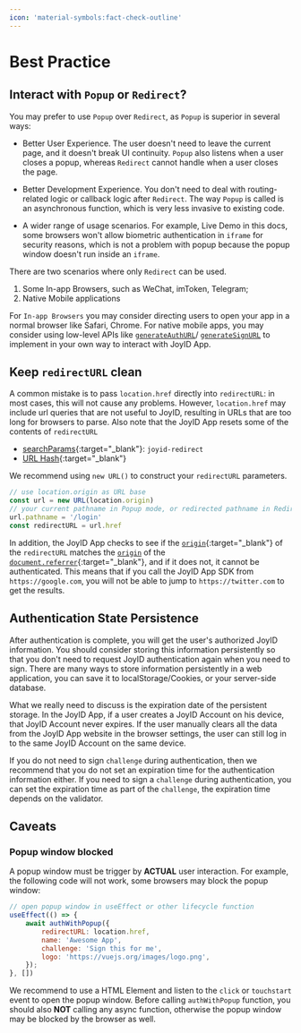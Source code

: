 ```yaml
---
icon: 'material-symbols:fact-check-outline'
---
```


# Best Practice

## Interact with `Popup` or `Redirect`?

You may prefer to use `Popup` over `Redirect`, as `Popup` is superior in several ways:

- Better User Experience. The user doesn't need to leave the current page, and it doesn't break UI continuity. `Popup` also listens when a user closes a popup, whereas `Redirect` cannot handle when a user closes the page.

- Better Development Experience. You don't need to deal with routing-related logic or callback logic after `Redirect`. The way `Popup` is called is an asynchronous function, which is very less invasive to existing code.

- A wider range of usage scenarios. For example, Live Demo in this docs, some browsers won't allow biometric authentication in `iframe` for security reasons, which is not a problem with popup because the popup window doesn't run inside an `iframe`.

There are two scenarios where only `Redirect` can be used.

1. Some In-app Browsers, such as WeChat, imToken, Telegram;
2. Native Mobile applications

For `In-app Browsers` you may consider directing users to open your app in a normal browser like Safari, Chrome. For native mobile apps, you may consider using low-level APIs like [`generateAuthURL`](/api/core/generate-auth-url)/ [`generateSignURL`](/api/core/generate-sign-url) to implement in your own way to interact with JoyID App.

## Keep `redirectURL` clean

A common mistake is to pass `location.href` directly into `redirectURL`: in most cases, this will not cause any problems. However, `location.href` may include url queries that are not useful to JoyID, resulting in URLs that are too long for browsers to parse. Also note that the JoyID App resets some of the contents of `redirectURL`

- [searchParams](https://developer.mozilla.org/en-US/docs/Web/API/URL/searchParams){:target="\_blank"}: `joyid-redirect`
- [URL Hash](https://developer.mozilla.org/en-US/docs/Web/API/URL/hash){:target="\_blank"}

We recommend using `new URL()` to construct your `redirectURL` parameters.

```js
// use location.origin as URL base
const url = new URL(location.origin)
// your current pathname in Popup mode, or redirected pathname in Redirect mode
url.pathname = '/login'
const redirectURL = url.href
```

In addition, the JoyID App checks to see if the [`origin`](https://developer.mozilla.org/en-US/docs/Web/API/URL/origin){:target="\_blank"} of the `redirectURL` matches the [`origin`](https://developer.mozilla.org/en-US/docs/Web/API/URL/origin) of the [`document.referrer`](https://developer.mozilla.org/en-US/docs/Web/API/Document/referrer){:target="\_blank"}, and if it does not, it cannot be authenticated. This means that if you call the JoyID App SDK from `https://google.com`, you will not be able to jump to `https://twitter.com` to get the results.

## Authentication State Persistence

After authentication is complete, you will get the user's authorized JoyID information. You should consider storing this information persistently so that you don't need to request JoyID authentication again when you need to sign. There are many ways to store information persistently in a web application, you can save it to localStorage/Cookies, or your server-side database.

What we really need to discuss is the expiration date of the persistent storage. In the JoyID App, if a user creates a JoyID Account on his device, that JoyID Account never expires. If the user manually clears all the data from the JoyID App website in the browser settings, the user can still log in to the same JoyID Account on the same device.

If you do not need to sign `challenge` during authentication, then we recommend that you do not set an expiration time for the authentication information either. If you need to sign a `challenge` during authentication, you can set the expiration time as part of the `challenge`, the expiration time depends on the validator.

## Caveats

### Popup window blocked

A popup window must be trigger by **ACTUAL** user interaction. For example, the following code will not work, some browsers may block the popup window:

```js
// open popup window in useEffect or other lifecycle function
useEffect(() => {
    await authWithPopup({
        redirectURL: location.href,
        name: 'Awesome App',
        challenge: 'Sign this for me',
        logo: 'https://vuejs.org/images/logo.png',
    });
}, [])
```

We recommend to use a HTML Element and listen to the `click` or `touchstart` event to open the popup window. Before calling `authWithPopup` function, you should also **NOT** calling any async function, otherwise the popup window may be blocked by the browser as well.
